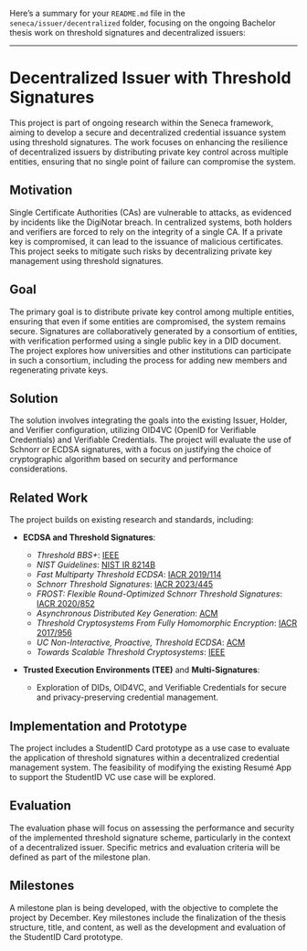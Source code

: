 Here’s a summary for your `README.md` file in the `seneca/issuer/decentralized` folder, focusing on the ongoing Bachelor thesis work on threshold signatures and decentralized issuers:

---

# Decentralized Issuer with Threshold Signatures

This project is part of ongoing research within the Seneca framework, aiming to develop a secure and decentralized credential issuance system using threshold signatures. The work focuses on enhancing the resilience of decentralized issuers by distributing private key control across multiple entities, ensuring that no single point of failure can compromise the system.

## Motivation

Single Certificate Authorities (CAs) are vulnerable to attacks, as evidenced by incidents like the DigiNotar breach. In centralized systems, both holders and verifiers are forced to rely on the integrity of a single CA. If a private key is compromised, it can lead to the issuance of malicious certificates. This project seeks to mitigate such risks by decentralizing private key management using threshold signatures.

## Goal

The primary goal is to distribute private key control among multiple entities, ensuring that even if some entities are compromised, the system remains secure. Signatures are collaboratively generated by a consortium of entities, with verification performed using a single public key in a DID document. The project explores how universities and other institutions can participate in such a consortium, including the process for adding new members and regenerating private keys.

## Solution

The solution involves integrating the goals into the existing Issuer, Holder, and Verifier configuration, utilizing OID4VC (OpenID for Verifiable Credentials) and Verifiable Credentials. The project will evaluate the use of Schnorr or ECDSA signatures, with a focus on justifying the choice of cryptographic algorithm based on security and performance considerations.

## Related Work

The project builds on existing research and standards, including:

- **ECDSA and Threshold Signatures**:
  - *Threshold BBS+*: [IEEE](https://ieeexplore.ieee.org/stamp/stamp.jsp?tp=&arnumber=10179470)
  - *NIST Guidelines*: [NIST IR 8214B](https://nvlpubs.nist.gov/nistpubs/ir/2022/NIST.IR.8214B.ipd.pdf)
  - *Fast Multiparty Threshold ECDSA*: [IACR 2019/114](https://eprint.iacr.org/2019/114.pdf)
  - *Schnorr Threshold Signatures*: [IACR 2023/445](https://eprint.iacr.org/2023/445.pdf)
  - *FROST: Flexible Round-Optimized Schnorr Threshold Signatures*: [IACR 2020/852](https://eprint.iacr.org/2020/852.pdf)
  - *Asynchronous Distributed Key Generation*: [ACM](https://dl.acm.org/doi/pdf/10.1145/3372297.3423364)
  - *Threshold Cryptosystems From Fully Homomorphic Encryption*: [IACR 2017/956](https://eprint.iacr.org/2017/956.pdf)
  - *UC Non-Interactive, Proactive, Threshold ECDSA*: [ACM](https://dl.acm.org/doi/pdf/10.1145/3372297.3423367)
  - *Towards Scalable Threshold Cryptosystems*: [IEEE](https://ieeexplore.ieee.org/stamp/stamp.jsp?tp=&arnumber=9152696)

- **Trusted Execution Environments (TEE)** and **Multi-Signatures**:
  - Exploration of DIDs, OID4VC, and Verifiable Credentials for secure and privacy-preserving credential management.

## Implementation and Prototype

The project includes a StudentID Card prototype as a use case to evaluate the application of threshold signatures within a decentralized credential management system. The feasibility of modifying the existing Resumé App to support the StudentID VC use case will be explored.

## Evaluation

The evaluation phase will focus on assessing the performance and security of the implemented threshold signature scheme, particularly in the context of a decentralized issuer. Specific metrics and evaluation criteria will be defined as part of the milestone plan.

## Milestones

A milestone plan is being developed, with the objective to complete the project by December. Key milestones include the finalization of the thesis structure, title, and content, as well as the development and evaluation of the StudentID Card prototype.

